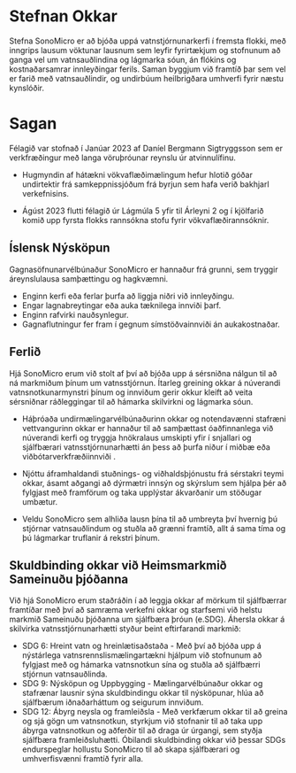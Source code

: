 

<!-- > Embracing sustainability is increasingly becoming a prerequisite for business operations. -->

# Stefnan Okkar
Stefna SonoMicro er að bjóða uppá vatnstjórnunarkerfi í fremsta flokki, með inngrips lausum vöktunar lausnum sem leyfir fyrirtækjum og stofnunum að ganga vel um vatnsauðlindina og lágmarka sóun, án flókins og kostnaðarsamrar innleyðingar ferils. Saman byggjum við framtíð þar sem vel er farið með vatnsauðlindir, og undirbúum heilbrigðara umhverfi fyrir næstu kynslóðir. 


# Sagan

Félagið var stofnað í Janúar 2023 af Daníel Bergmann Sigtryggsson sem er verkfræðingur með langa vöruþróunar reynslu úr atvinnulífinu. 

- Hugmyndin af hátækni vökvaflæðimælingum hefur hlotið góðar undirtektir frá samkeppnissjóðum frá byrjun sem hafa verið bakhjarl verkefnisins. 

- Ágúst 2023 flutti félagið úr Lágmúla 5 yfir til Árleyni 2 og í kjölfarið komið upp fyrsta flokks rannsókna stofu fyrir vökvaflæðirannsóknir. 



## Íslensk Nýsköpun

Gagnasöfnunarvélbúnaður SonoMicro er hannaður frá grunni, sem tryggir áreynslulausa samþættingu og hagkvæmni.

- Enginn kerfi eða ferlar þurfa að liggja niðri við innleyðingu.
- Engar lagnabreytingar eða auka tæknilega innviði þarf.
- Enginn rafvirki nauðsynlegur.
- Gagnaflutningur fer fram í gegnum símstöðvainnviði án aukakostnaðar.

## Ferlið

Hjá SonoMicro erum við stolt af því að bjóða upp á sérsniðna nálgun til að ná markmiðum þínum um vatnsstjórnun. Ítarleg greining okkar á núverandi vatnsnotkunarmynstri þínum og innviðum gerir okkur kleift að veita sérsniðnar ráðleggingar til að hámarka skilvirkni og lágmarka sóun.

- Háþróaða undirmælingarvélbúnaðurinn okkar og notendavænni stafræni vettvangurinn okkar er hannaður til að samþættast óaðfinnanlega við núverandi kerfi og tryggja hnökralaus umskipti yfir í snjallari og sjálfbærari vatnsstjórnunarhætti án þess að þurfa niður í miðbæ eða viðbótarverkfræðiinnviði .

- Njóttu áframhaldandi stuðnings- og viðhaldsþjónustu frá sérstakri teymi okkar, ásamt aðgangi að dýrmætri innsýn og skýrslum sem hjálpa þér að fylgjast með framförum og taka upplýstar ákvarðanir um stöðugar umbætur.

- Veldu SonoMicro sem alhliða lausn þína til að umbreyta því hvernig þú stjórnar vatnsauðlindum og stuðla að grænni framtíð, allt á sama tíma og þú lágmarkar truflanir á rekstri þínum.

## Skuldbinding okkar við Heimsmarkmið Sameinuðu þjóðanna
Við hjá SonoMicro erum staðráðin í að leggja okkar af mörkum til sjálfbærrar framtíðar með því að samræma verkefni okkar og starfsemi við helstu markmið Sameinuðu þjóðanna um sjálfbæra þróun (e.SDG). Áhersla okkar á skilvirka vatnsstjórnunarhætti styður beint eftirfarandi markmið:

- SDG 6: Hreint vatn og hreinlætisaðstaða - Með því að bjóða upp á nýstárlega vatnsrennslismælingartækni hjálpum við stofnunum að fylgjast með og hámarka vatnsnotkun sína og stuðla að sjálfbærri stjórnun vatnsauðlinda.
- SDG 9: Nýsköpun og Uppbygging - Mælingarvélbúnaður okkar og stafrænar lausnir sýna skuldbindingu okkar til nýsköpunar, hlúa að sjálfbærum iðnaðarháttum og seigurum innviðum.
- SDG 12: Ábyrg neysla og framleiðsla - Með verkfærum okkar til að greina og sjá gögn um vatnsnotkun, styrkjum við stofnanir til að taka upp ábyrga vatnsnotkun og aðferðir til að draga úr úrgangi, sem styðja sjálfbæra framleiðsluhætti.
Óbilandi skuldbinding okkar við þessar SDGs endurspeglar hollustu SonoMicro til að skapa sjálfbærari og umhverfisvænni framtíð fyrir alla.